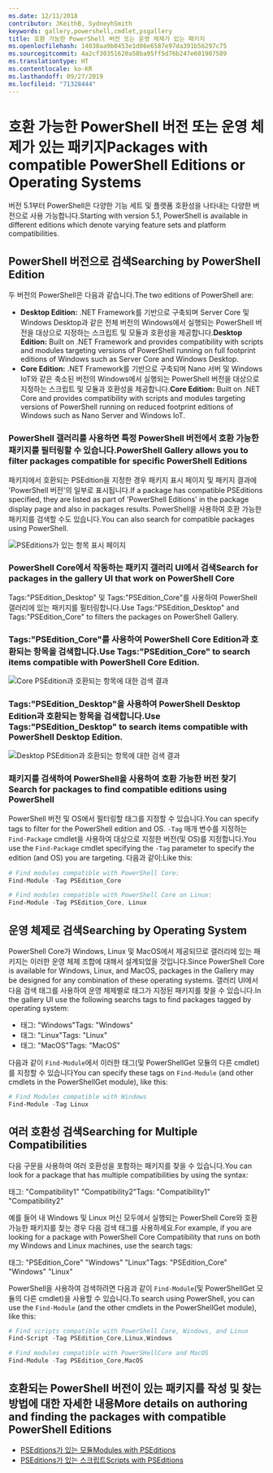 ```yaml
---
ms.date: 12/11/2018
contributor: JKeithB, SydneyhSmith
keywords: gallery,powershell,cmdlet,psgallery
title: 호환 가능한 PowerShell 버전 또는 운영 체제가 있는 패키지
ms.openlocfilehash: 14038aa9b0453e1d06e6587e97da391b56297c75
ms.sourcegitcommit: 4a2cf30351620a58ba95ff5d76b247e601907589
ms.translationtype: HT
ms.contentlocale: ko-KR
ms.lasthandoff: 09/27/2019
ms.locfileid: "71328444"
---
```

# <a name="packages-with-compatible-powershell-editions-or-operating-systems"></a><span data-ttu-id="eb7d1-103">호환 가능한 PowerShell 버전 또는 운영 체제가 있는 패키지</span><span class="sxs-lookup"><span data-stu-id="eb7d1-103">Packages with compatible PowerShell Editions or Operating Systems</span></span>

<span data-ttu-id="eb7d1-104">버전 5.1부터 PowerShell은 다양한 기능 세트 및 플랫폼 호환성을 나타내는 다양한 버전으로 사용 가능합니다.</span><span class="sxs-lookup"><span data-stu-id="eb7d1-104">Starting with version 5.1, PowerShell is available in different editions which denote varying feature sets and platform compatibilities.</span></span>

## <a name="searching-by-powershell-edition"></a><span data-ttu-id="eb7d1-105">PowerShell 버전으로 검색</span><span class="sxs-lookup"><span data-stu-id="eb7d1-105">Searching by PowerShell Edition</span></span>

<span data-ttu-id="eb7d1-106">두 버전의 PowerShell은 다음과 같습니다.</span><span class="sxs-lookup"><span data-stu-id="eb7d1-106">The two editions of PowerShell are:</span></span>
- <span data-ttu-id="eb7d1-107">**Desktop Edition:** .NET Framework를 기반으로 구축되며 Server Core 및 Windows Desktop과 같은 전체 버전의 Windows에서 실행되는 PowerShell 버전을 대상으로 지정하는 스크립트 및 모듈과 호환성을 제공합니다.</span><span class="sxs-lookup"><span data-stu-id="eb7d1-107">**Desktop Edition:** Built on .NET Framework and provides compatibility with scripts and modules targeting versions of PowerShell running on full footprint editions of Windows such as Server Core and Windows Desktop.</span></span>
- <span data-ttu-id="eb7d1-108">**Core Edition:** .NET Framework를 기반으로 구축되며 Nano 서버 및 Windows IoT와 같은 축소된 버전의 Windows에서 실행되는 PowerShell 버전을 대상으로 지정하는 스크립트 및 모듈과 호환성을 제공합니다.</span><span class="sxs-lookup"><span data-stu-id="eb7d1-108">**Core Edition:** Built on .NET Core and provides compatibility with scripts and modules targeting versions of PowerShell running on reduced footprint editions of Windows such as Nano Server and Windows IoT.</span></span>

### <a name="powershell-gallery-allows-you-to-filter-packages-compatible-for-specific-powershell-editions"></a><span data-ttu-id="eb7d1-109">PowerShell 갤러리를 사용하면 특정 PowerShell 버전에서 호환 가능한 패키지를 필터링할 수 있습니다.</span><span class="sxs-lookup"><span data-stu-id="eb7d1-109">PowerShell Gallery allows you to filter packages compatible for specific PowerShell Editions</span></span>

<span data-ttu-id="eb7d1-110">패키지에서 호환되는 PSEdition을 지정한 경우 패키지 표시 페이지 및 패키지 결과에 'PowerShell 버전'의 일부로 표시됩니다.</span><span class="sxs-lookup"><span data-stu-id="eb7d1-110">If a package has compatible PSEditions specified, they are listed as part of 'PowerShell Editions' in the package display page and also in packages results.</span></span>
<span data-ttu-id="eb7d1-111">PowerShell을 사용하여 호환 가능한 패키지를 검색할 수도 있습니다.</span><span class="sxs-lookup"><span data-stu-id="eb7d1-111">You can also search for compatible packages using PowerShell.</span></span>

![PSEditions가 있는 항목 표시 페이지](../../Images/packagedisplaypagewithpseditions.PNG)

### <a name="search-for-packages-in-the-gallery-ui-that-work-on-powershell-core"></a><span data-ttu-id="eb7d1-113">PowerShell Core에서 작동하는 패키지 갤러리 UI에서 검색</span><span class="sxs-lookup"><span data-stu-id="eb7d1-113">Search for packages in the gallery UI that work on PowerShell Core</span></span>

<span data-ttu-id="eb7d1-114">Tags:"PSEdition_Desktop" 및 Tags:"PSEdition_Core"를 사용하여 PowerShell 갤러리에 있는 패키지를 필터링합니다.</span><span class="sxs-lookup"><span data-stu-id="eb7d1-114">Use Tags:"PSEdition_Desktop" and Tags:"PSEdition_Core" to filters the packages on PowerShell Gallery.</span></span>

### <a name="use-tagspsedition_core-to-search-items-compatible-with-powershell-core-edition"></a><span data-ttu-id="eb7d1-115">Tags:"PSEdition_Core"를 사용하여 PowerShell Core Edition과 호환되는 항목을 검색합니다.</span><span class="sxs-lookup"><span data-stu-id="eb7d1-115">Use Tags:"PSEdition_Core" to search items compatible with PowerShell Core Edition.</span></span>

![Core PSEdition과 호환되는 항목에 대한 검색 결과](../../Images/searchresultswithpseditions.PNG)

### <a name="use-tagspsedition_desktop-to-search-items-compatible-with-powershell-desktop-edition"></a><span data-ttu-id="eb7d1-117">Tags:"PSEdition_Desktop"을 사용하여 PowerShell Desktop Edition과 호환되는 항목을 검색합니다.</span><span class="sxs-lookup"><span data-stu-id="eb7d1-117">Use Tags:"PSEdition_Desktop" to search items compatible with PowerShell Desktop Edition.</span></span>

![Desktop PSEdition과 호환되는 항목에 대한 검색 결과](../../Images/searchresultswithpseditionsdesktop.PNG)

### <a name="search-for-packages-to-find-compatible-editions-using-powershell"></a><span data-ttu-id="eb7d1-119">패키지를 검색하여 PowerShell을 사용하여 호환 가능한 버전 찾기</span><span class="sxs-lookup"><span data-stu-id="eb7d1-119">Search for packages to find compatible editions using PowerShell</span></span>
<span data-ttu-id="eb7d1-120">PowerShell 버전 및 OS에서 필터링할 태그를 지정할 수 있습니다.</span><span class="sxs-lookup"><span data-stu-id="eb7d1-120">You can specify tags to filter for the PowerShell edition and OS.</span></span>
<span data-ttu-id="eb7d1-121">`-Tag` 매개 변수를 지정하는 `Find-Package` cmdlet을 사용하여 대상으로 지정한 버전(및 OS)를 지정합니다.</span><span class="sxs-lookup"><span data-stu-id="eb7d1-121">You use the `Find-Package` cmdlet specifying the `-Tag` parameter to specify the edition (and OS) you are targeting.</span></span>
<span data-ttu-id="eb7d1-122">다음과 같이:</span><span class="sxs-lookup"><span data-stu-id="eb7d1-122">Like this:</span></span>

```powershell
# Find modules compatible with PowerShell Core:
Find-Module -Tag PSEdition_Core

# Find modules compatible with PowerShell Core on Linux:
Find-Module -Tag PSEdition_Core, Linux
```

## <a name="searching-by-operating-system"></a><span data-ttu-id="eb7d1-123">운영 체제로 검색</span><span class="sxs-lookup"><span data-stu-id="eb7d1-123">Searching by Operating System</span></span>

<span data-ttu-id="eb7d1-124">PowerShell Core가 Windows, Linux 및 MacOS에서 제공되므로 갤러리에 있는 패키지는 이러한 운영 체제 조합에 대해서 설계되었을 것입니다.</span><span class="sxs-lookup"><span data-stu-id="eb7d1-124">Since PowerShell Core is available for Windows, Linux, and MacOS, packages in the Gallery may be designed for any combination of these operating systems.</span></span> <span data-ttu-id="eb7d1-125">갤러리 UI에서 다음 검색 태그를 사용하여 운영 체제별로 태그가 지정된 패키지를 찾을 수 있습니다.</span><span class="sxs-lookup"><span data-stu-id="eb7d1-125">In the gallery UI use the following searchs tags to find packages tagged by operating system:</span></span>

- <span data-ttu-id="eb7d1-126">태그: "Windows"</span><span class="sxs-lookup"><span data-stu-id="eb7d1-126">Tags: "Windows"</span></span>
- <span data-ttu-id="eb7d1-127">태그: "Linux"</span><span class="sxs-lookup"><span data-stu-id="eb7d1-127">Tags: "Linux"</span></span>
- <span data-ttu-id="eb7d1-128">태그: "MacOS"</span><span class="sxs-lookup"><span data-stu-id="eb7d1-128">Tags: "MacOS"</span></span>

<span data-ttu-id="eb7d1-129">다음과 같이 `Find-Module`에서 이러한 태그(및 PowerShellGet 모듈의 다른 cmdlet)를 지정할 수 있습니다</span><span class="sxs-lookup"><span data-stu-id="eb7d1-129">You can specify these tags on `Find-Module` (and other cmdlets in the PowerShellGet module), like this:</span></span>

```powershell
# Find Modules compatible with Windows
Find-Module -Tag Linux
```

## <a name="searching-for-multiple-compatibilities"></a><span data-ttu-id="eb7d1-130">여러 호환성 검색</span><span class="sxs-lookup"><span data-stu-id="eb7d1-130">Searching for Multiple Compatibilities</span></span>

<span data-ttu-id="eb7d1-131">다음 구문을 사용하여 여러 호환성을 포함하는 패키지를 찾을 수 있습니다.</span><span class="sxs-lookup"><span data-stu-id="eb7d1-131">You can look for a package that has multiple compatibilities by using the syntax:</span></span>

<span data-ttu-id="eb7d1-132">태그: "Compatibility1" "Compatibility2"</span><span class="sxs-lookup"><span data-stu-id="eb7d1-132">Tags: "Compatibility1" "Compatibility2"</span></span>

<span data-ttu-id="eb7d1-133">예를 들어 내 Windows 및 Linux 머신 모두에서 실행되는 PowerShell Core와 호환 가능한 패키지를 찾는 경우 다음 검색 태그를 사용하세요.</span><span class="sxs-lookup"><span data-stu-id="eb7d1-133">For example, if you are looking for a package with PowerShell Core Compatibility that runs on both my Windows and Linux machines, use the search tags:</span></span>

<span data-ttu-id="eb7d1-134">태그: "PSEdition_Core" "Windows" "Linux"</span><span class="sxs-lookup"><span data-stu-id="eb7d1-134">Tags: "PSEdition_Core" "Windows" "Linux"</span></span>

<span data-ttu-id="eb7d1-135">PowerShell을 사용하여 검색하려면 다음과 같이 `Find-Module`(및 PowerShellGet 모듈의 다른 cmdlet)을 사용할 수 있습니다.</span><span class="sxs-lookup"><span data-stu-id="eb7d1-135">To search using PowerShell, you can use the `Find-Module` (and the other cmdlets in the PowerShellGet module), like this:</span></span>

```powershell
# Find scripts compatible with PowerShell Core, Windows, and Linux
Find-Script -Tag PSEdition_Core,Linux,Windows

# Find modules compatible with PowerSHellCore and MacOS
Find-Module -Tag PSEdition_Core,MacOS
```

## <a name="more-details-on-authoring-and-finding-the-packages-with-compatible-powershell-editions"></a><span data-ttu-id="eb7d1-136">호환되는 PowerShell 버전이 있는 패키지를 작성 및 찾는 방법에 대한 자세한 내용</span><span class="sxs-lookup"><span data-stu-id="eb7d1-136">More details on authoring and finding the packages with compatible PowerShell Editions</span></span>

- [<span data-ttu-id="eb7d1-137">PSEditions가 있는 모듈</span><span class="sxs-lookup"><span data-stu-id="eb7d1-137">Modules with PSEditions</span></span>](../../concepts/module-psedition-support.md)
- [<span data-ttu-id="eb7d1-138">PSEditions가 있는 스크립트</span><span class="sxs-lookup"><span data-stu-id="eb7d1-138">Scripts with PSEditions</span></span>](../../concepts/script-psedition-support.md)
